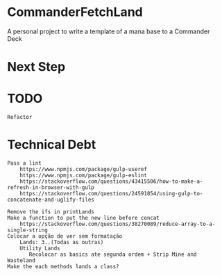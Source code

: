 # CommanderFetchLand
A personal project to write a template of a mana base to a Commander Deck
# Next Step

# TODO
	Refactor

# Technical Debt
	Pass a lint
		https://www.npmjs.com/package/gulp-useref
		https://www.npmjs.com/package/gulp-eslint
		https://stackoverflow.com/questions/43415506/how-to-make-a-refresh-in-browser-with-gulp
		https://stackoverflow.com/questions/24591854/using-gulp-to-concatenate-and-uglify-files

	Remove the ifs in printLands
	Make a function to put the new line before concat
		https://stackoverflow.com/questions/38270089/reduce-array-to-a-single-string
	Colocar a opção de ver sem formatação 	
		Lands: 3..(Todas as outras)
		Utility Lands
		   Recolocar as basics ate segunda ordem + Strip Mine and Wasteland
	Make the each methods lands a class?
